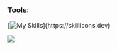### Tools:
[![My Skills](https://skillicons.dev/icons?i=kotlin,photoshop,firebase,)](https://skillicons.dev)

<a href="https://github.com/MarlonGarciaBermejo/HiLoCardGameApp/graphs/contributors">
  <img src="https://contrib.rocks/image?repo=MarlonGarciaBermejo/HiLoCardGameApp" />
</a>

